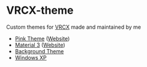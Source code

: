 # VRCX-theme

Custom themes for [VRCX](https://github.com/vrcx-team/VRCX) made and maintained by me

* [Pink Theme](pink) ([Website](https://kamiya.app/VRCX/themes/pink))
* [Material 3](m3) ([Website](https://kamiya.app/VRCX/themes/m3/m3))
* [Background Theme](bg)
* [Windows XP](xp)
